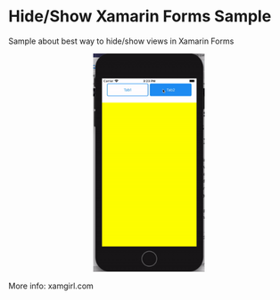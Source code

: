 # Hide/Show Xamarin Forms Sample
Sample about best way to hide/show views in Xamarin Forms


<p align="center">
<img width="200" height:"600" src="sample.gif" />
</p>

More info: xamgirl.com